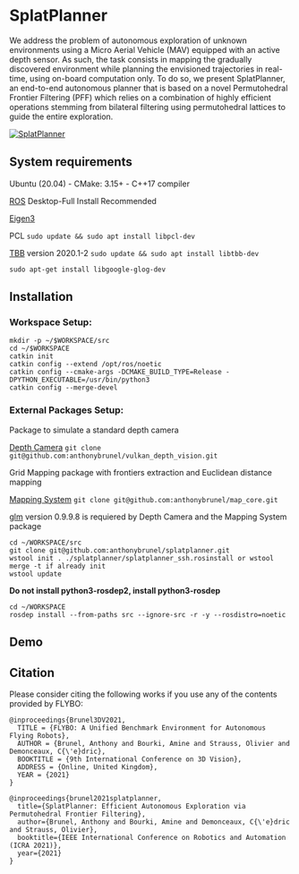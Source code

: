 # SplatPlanner

We address the problem of autonomous exploration of unknown environments using a Micro Aerial Vehicle (MAV) equipped with an active depth sensor. As such, the task consists in mapping the gradually discovered environment while planning the envisioned trajectories in real-time, using on-board computation only. To do so, we present SplatPlanner, an end-to-end autonomous planner that is based on a novel Permutohedral Frontier Filtering (PFF) which relies on a combination of highly efficient operations stemming from bilateral filtering using permutohedral lattices to guide the entire exploration. 

[![SplatPlanner](https://img.youtube.com/vi/DCcfA2HB1GI/0.jpg)](https://youtu.be/DCcfA2HB1GI)

## System requirements

Ubuntu (20.04) -  CMake: 3.15+ - C++17 compiler

[ROS](http://wiki.ros.org/ROS/Installation) Desktop-Full Install Recommended

[Eigen3](https://eigen.tuxfamily.org/index.php?title=Main_Page)

PCL ```sudo update && sudo apt install libpcl-dev```

[TBB](https://github.com/oneapi-src/oneTBB) version 2020.1-2 ```sudo update && sudo apt install libtbb-dev```

```sudo apt-get install libgoogle-glog-dev```

## Installation

### Workspace Setup:

```
mkdir -p ~/$WORKSPACE/src
cd ~/$WORKSPACE
catkin init
catkin config --extend /opt/ros/noetic
catkin config --cmake-args -DCMAKE_BUILD_TYPE=Release -DPYTHON_EXECUTABLE=/usr/bin/python3
catkin config --merge-devel
```

### External Packages Setup:
Package to simulate a standard depth camera

[Depth Camera](https://github.com/anthonybrunel/vulkan_depth_vision) 
```git clone git@github.com:anthonybrunel/vulkan_depth_vision.git```

Grid Mapping package with frontiers extraction and Euclidean distance mapping

[Mapping System](https://github.com/anthonybrunel/map_core) 
```git clone git@github.com:anthonybrunel/map_core.git```

[glm](https://github.com/g-truc/glm) version 0.9.9.8 is requiered by Depth Camera and the Mapping System package


```
cd ~/WORKSPACE/src
git clone git@github.com:anthonybrunel/splatplanner.git
wstool init . ./splatplanner/splatplanner_ssh.rosinstall or wstool merge -t if already init
wstool update
```

**Do not install python3-rosdep2, install python3-rosdep**

```
cd ~/WORKSPACE
rosdep install --from-paths src --ignore-src -r -y --rosdistro=noetic
```
## Demo


## Citation

Please consider citing the following works if you use any of the contents provided by FLYBO:

```
@inproceedings{Brunel3DV2021,
  TITLE = {FLYBO: A Unified Benchmark Environment for Autonomous Flying Robots},
  AUTHOR = {Brunel, Anthony and Bourki, Amine and Strauss, Olivier and Demonceaux, C{\'e}dric},
  BOOKTITLE = {9th International Conference on 3D Vision},
  ADDRESS = {Online, United Kingdom},
  YEAR = {2021}
}
```
```
@inproceedings{brunel2021splatplanner,
  title={SplatPlanner: Efficient Autonomous Exploration via Permutohedral Frontier Filtering},
  author={Brunel, Anthony and Bourki, Amine and Demonceaux, C{\'e}dric and Strauss, Olivier},
  booktitle={IEEE International Conference on Robotics and Automation (ICRA 2021)},
  year={2021}
}
```

